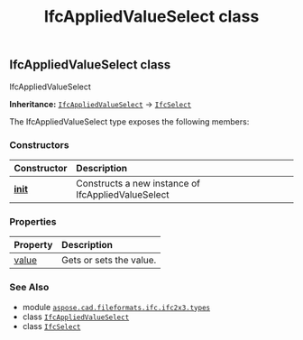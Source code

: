 ﻿---
title: IfcAppliedValueSelect class
second_title: Aspose.CAD for Python via .NET API References
description: 
type: docs
weight: 60
url: /python-net/aspose.cad.fileformats.ifc.ifc2x3.types/ifcappliedvalueselect/
is_root: false
---

## IfcAppliedValueSelect class

IfcAppliedValueSelect



**Inheritance:** [`IfcAppliedValueSelect`](/cad/python-net/aspose.cad.fileformats.ifc.ifc2x3.types/ifcappliedvalueselect) → 
[`IfcSelect`](/cad/python-net/aspose.cad.fileformats.ifc/ifcselect)



The IfcAppliedValueSelect type exposes the following members:

### Constructors
| Constructor | Description |
| :- | :- |
| [__init__](/cad/python-net/aspose.cad.fileformats.ifc.ifc2x3.types/ifcappliedvalueselect/__init__/#) | Constructs a new instance of IfcAppliedValueSelect |


### Properties
| Property | Description |
| :- | :- |
| [value](/cad/python-net/aspose.cad.fileformats.ifc.ifc2x3.types/ifcappliedvalueselect/value) | Gets or sets the value. |



### See Also
* module [`aspose.cad.fileformats.ifc.ifc2x3.types`](..)
* class [`IfcAppliedValueSelect`](/cad/python-net/aspose.cad.fileformats.ifc.ifc2x3.types/ifcappliedvalueselect)
* class [`IfcSelect`](/cad/python-net/aspose.cad.fileformats.ifc/ifcselect)
